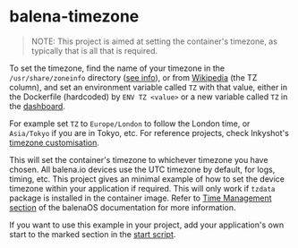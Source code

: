 # balena-timezone

> NOTE: This project is aimed at setting the container's timezone, as typically that is all that is required.

To set the timezone, find the name of your timezone in the `/usr/share/zoneinfo`
directory ([see info](https://wiki.debian.org/TimeZoneChanges)), or from
[Wikipedia](https://en.wikipedia.org/wiki/List_of_tz_database_time_zones#List)
(the TZ column), and set an environment variable called `TZ` with that
value, either in the Dockerfile (hardcoded) by `ENV TZ <value>` or a new
variable called `TZ` in the [dashboard](https://docs.balena.io/management/env-vars/).

For example set `TZ` to `Europe/London` to follow the London time, or
`Asia/Tokyo` if you are in Tokyo, etc. For reference projects, check Inkyshot's [timezone customisation](https://github.com/balenalabs/inkyshot#timezone). 

This will set the container's timezone to whichever timezone you have chosen. All 
balena.io devices use the UTC timezone by default, for logs, timing, etc. This
project gives an minimal example of how to set the device timezone within
your application if required. This will only work if `tzdata` package is installed in the container image. Refer to [Time Management section](https://www.balena.io/docs/reference/OS/time/) of the balenaOS documentation for more information. 

If you want to use this example in your project, add your application's own
start to the marked section in the [start script](./start.sh).
